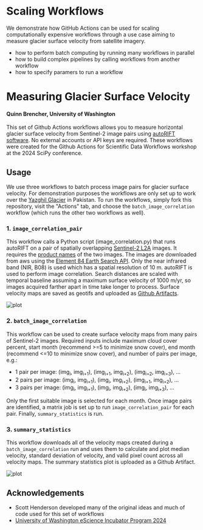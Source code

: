 # Scaling Workflows

We demonstrate how GitHub Actions can be used for scaling computationally expensive workflows through a use case aiming to measure glacier surface velocity from satellite 
imagery. 
* how to perform batch computing by running many workflows in parallel
* how to build complex pipelines by calling workflows from another workflow
* how to specify paramers to run a workflow


# Measuring Glacier Surface Velocity
#### Quinn Brencher, University of Washington

This set of Github Actions workflows allows you to measure horizontal glacier surface velocity from Sentinel-2 image pairs using [autoRIFT software](https://github.com/nasa-jpl/autoRIFT). No external accounts or API keys are required. These workflows were created for the Github Actions for Scientific Data Workflows workshop at the 2024 SciPy conference. 

## Usage
We use three workflows to batch process image pairs for glacier surface velocity. For demonstration purposes the workflows are only set up to work over the [Yazghil Glacier](https://earth.google.com/earth/d/1myewNJrDEM0tW1_xdpWCYaRCGDcOBwiy?usp=drive_link) in Pakistan. To run the workflows, simply fork this repository, visit the "Actions" tab, and choose the `batch_image_correlation` workflow (which runs the other two workflows as well). 

### 1. `image_correlation_pair`
This workflow calls a Python script (image_correlation.py) that runs autoRIFT on a pair of spatially overlapping [Sentinel-2 L2A](https://docs.sentinel-hub.com/api/latest/data/sentinel-2-l2a/) images. It requires the [product names](https://sentiwiki.copernicus.eu/web/s2-products) of the two images. The images are downloaded from aws using the [Element 84 Earth Search API](https://element84.com/earth-search/). Only the near infrared band (NIR, B08) is used which has a spatial resolution of 10 m. autoRIFT is used to perform image correlation. Search distances are scaled with temporal baseline assuming a maximum surface velocity of 1000 m/yr, so images acquired farther apart in time take longer to process. Surface velocity maps are saved as geotifs and uploaded as [Github Artifacts](https://docs.github.com/en/actions/using-workflows/storing-workflow-data-as-artifacts). 

![plot](./images/input_images.png)

### 2. `batch_image_correlation`
This workflow can be used to create surface velocity maps from many pairs of Sentinel-2 images. Required inputs include maximum cloud cover percent, start month (recommend >=5 to minimize snow cover), end month (recommend <=10 to minimize snow cover), and number of pairs per image, e.g.:
- 1 pair per image: (img<sub>i</sub>, img<sub>i+1</sub>), (img<sub>i+1</sub>, img<sub>i+2</sub>), (img<sub>i+2</sub>, img<sub>i+3</sub>), ...
- 2 pairs per image: (img<sub>i</sub>, img<sub>i+1</sub>), (img<sub>i</sub>, img<sub>i+2</sub>), (img<sub>i+1</sub>, img<sub>i+2</sub>), ...
- 3 pairs per image: (img<sub>i</sub>, img<sub>i+1</sub>), (img<sub>i</sub>, img<sub>i+2</sub>), (img<sub>i</sub>, img<sub>i+3</sub>), ...

Only the first suitable image is selected for each month. Once image pairs are identified, a matrix job is set up to run `image_correlation_pair` for each pair. Finally, `summary_statistics` is run. 

### 3. `summary_statistics`
This workflow downloads all of the velocity maps created during a `batch_image_correlation` run and uses them to calculate and plot median velocity, standard deviation of velocity, and valid pixel count across all velocity maps. The summary statistics plot is uploaded as a Github Artifact.  

![plot](./images/velocity_summary_statistics.png)


## Acknowledgements
- Scott Henderson developed many of the original ideas and much of code used for this set of workflows
- [University of Washington eScience Incubator Program 2024](https://escience.washington.edu/incubator-24-glacial-lakes/)
